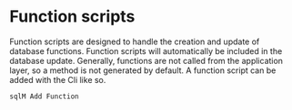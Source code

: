 # Function scripts 

Function scripts are designed to handle the creation and update of database functions. Function scripts will automatically be included in the database update. Generally, functions are not called from the application layer, so a method is not generated by default.
A function script can be added with the Cli like so.
``` CMD
sqlM Add Function
```